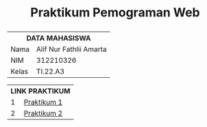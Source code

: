 <h1><p align="center">Praktikum Pemograman Web</p></h1>


<table>
  <tr>
    <th colspan="2">DATA MAHASISWA</th>
  </tr>
  <tr>
    <td>Nama</td>
    <td>Alif Nur Fathlii Amarta</td>
  </tr>
  <tr>
    <td>NIM</td>
    <td>312210326</td>
  </tr>
  <tr>
    <td>Kelas</td>
    <td>TI.22.A3</td>
  </tr>
</table>

<table>
  <tr>
    <th colspan="2">LINK PRAKTIKUM</th>
  </tr>
  <tr>
    <td>1</td>
    <td><a href="https://github.com/alifamarta/Praktikum-PemogramanWeb/tree/main/Lab1Web">Praktikum 1</a></td>
  </tr>
  <tr>
    <td>2</td>
    <td><a href="https://github.com/alifamarta/Praktikum-PemogramanWeb/tree/main/Lab2Web">Praktikum 2</a></td>
  </tr>
</table>
